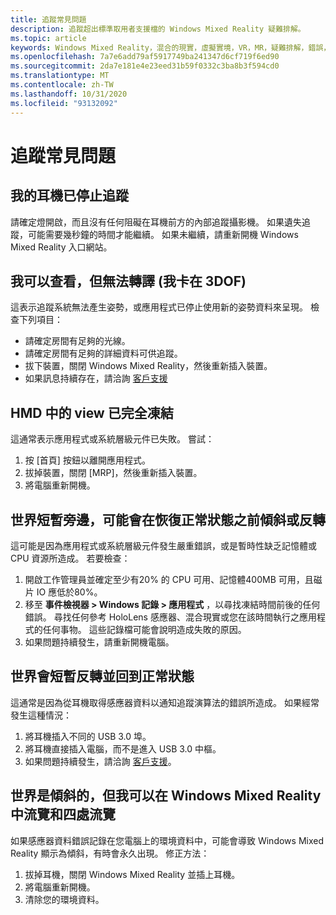 ```yaml
---
title: 追蹤常見問題
description: 追蹤超出標準取用者支援檔的 Windows Mixed Reality 疑難排解。
ms.topic: article
keywords: Windows Mixed Reality，混合的現實，虛擬實境，VR，MR，疑難排解，錯誤，協助，支援，追蹤
ms.openlocfilehash: 7a7e6add79af5917749ba241347d6cf719f6ed90
ms.sourcegitcommit: 2da7e181e4e23eed31b59f0332c3ba8b3f594cd0
ms.translationtype: MT
ms.contentlocale: zh-TW
ms.lasthandoff: 10/31/2020
ms.locfileid: "93132092"
---
```

# <a name="tracking-faqs"></a>追蹤常見問題

## <a name="my-headset-has-stopped-tracking"></a>我的耳機已停止追蹤

請確定燈開啟，而且沒有任何阻礙在耳機前方的內部追蹤攝影機。 如果遺失追蹤，可能需要幾秒鐘的時間才能繼續。 如果未繼續，請重新開機 Windows Mixed Reality 入口網站。

## <a name="i-can-look-around-but-i-cant-translate-im-stuck-in-3dof"></a>我可以查看，但無法轉譯 (我卡在 3DOF) 

這表示追蹤系統無法產生姿勢，或應用程式已停止使用新的姿勢資料來呈現。 檢查下列項目：

* 請確定房間有足夠的光線。
* 請確定房間有足夠的詳細資料可供追蹤。
* 拔下裝置，關閉 Windows Mixed Reality，然後重新插入裝置。
* 如果訊息持續存在，請洽詢 [客戶支援](https://support.microsoft.com/)

## <a name="the-view-in-the-hmd-is-completely-frozen"></a>HMD 中的 view 已完全凍結

這通常表示應用程式或系統層級元件已失敗。 嘗試：

1. 按 [首頁] 按鈕以離開應用程式。
2. 拔掉裝置，關閉 [MRP]，然後重新插入裝置。
3. 將電腦重新開機。

## <a name="the-world-briefly-froze-and-perhaps-tilted-or-flipped-upside-down-before-returning-to-normal"></a>世界短暫旁邊，可能會在恢復正常狀態之前傾斜或反轉

這可能是因為應用程式或系統層級元件發生嚴重錯誤，或是暫時性缺乏記憶體或 CPU 資源所造成。 若要檢查：

1. 開啟工作管理員並確定至少有20% 的 CPU 可用、記憶體400MB 可用，且磁片 IO 應低於80%。
2. 移至 **事件檢視器 > Windows 記錄 > 應用程式** ，以尋找凍結時間前後的任何錯誤。 尋找任何參考 HoloLens 感應器、混合現實或您在該時間執行之應用程式的任何事物。 這些記錄檔可能會說明造成失敗的原因。
3. 如果問題持續發生，請重新開機電腦。

## <a name="the-world-flipped-upside-down-momentarily-and-returned-to-normal"></a>世界會短暫反轉並回到正常狀態

這通常是因為從耳機取得感應器資料以通知追蹤演算法的錯誤所造成。 如果經常發生這種情況：

1. 將耳機插入不同的 USB 3.0 埠。
2. 將耳機直接插入電腦，而不是進入 USB 3.0 中樞。
3. 如果問題持續發生，請洽詢 [客戶支援](https://support.microsoft.com/)。

## <a name="the-world-is-tilted-but-i-can-navigate-and-walk-around-in-windows-mixed-reality"></a>世界是傾斜的，但我可以在 Windows Mixed Reality 中流覽和四處流覽

如果感應器資料錯誤記錄在您電腦上的環境資料中，可能會導致 Windows Mixed Reality 顯示為傾斜，有時會永久出現。 修正方法：

1. 拔掉耳機，關閉 Windows Mixed Reality 並插上耳機。
2. 將電腦重新開機。
3. 清除您的環境資料。